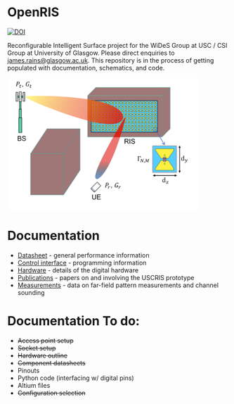 # OpenRIS

[![DOI](https://zenodo.org/badge/535866182.svg)](https://zenodo.org/badge/latestdoi/535866182)

Reconfigurable Intelligent Surface project for the WiDeS Group at USC / CSI Group at University of Glasgow. Please direct enquiries to james.rains@glasgow.ac.uk. This repository is in the process of getting populated with documentation, schematics, and code.

<img src="datasheet/images/system_model_bg.png" height="300" />

# Documentation

- [Datasheet](https://github.com/jimrains/USCRIS/tree/main/datasheet) - general performance information
- [Control interface](https://github.com/jimrains/USCRIS/tree/main/control) - programming information
- [Hardware](https://github.com/jimrains/USCRIS/tree/main/hardware) - details of the digital hardware
- [Publications](https://github.com/jimrains/USCRIS/tree/main/publications) - papers on and involving the USCRIS prototype
- [Measurements](https://github.com/jimrains/USCRIS/tree/main/measurements) - data on far-field pattern measurements and channel sounding

# Documentation To do:
- ~~Access point setup~~
- ~~Socket setup~~
- ~~Hardware outline~~
- ~~Component datasheets~~
- Pinouts
- Python code (interfacing w/ digital pins)
- Altium files
- ~~Configuration selection~~
